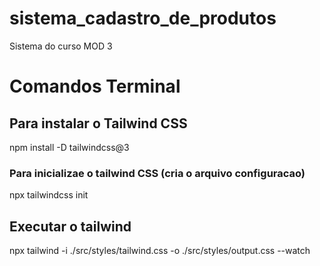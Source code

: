 # sistema_cadastro_de_produtos
 Sistema do curso MOD 3

 # Comandos Terminal

 ## Para instalar o Tailwind CSS
 npm install -D tailwindcss@3

 ### Para inicializae o tailwind CSS (cria o arquivo configuracao)
 npx tailwindcss init

## Executar o tailwind
npx tailwind -i ./src/styles/tailwind.css -o ./src/styles/output.css --watch
